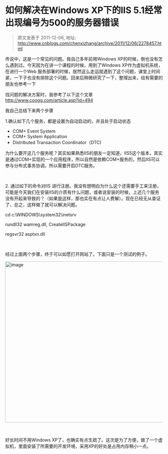 # 如何解决在Windows XP下的IIS 5.1经常出现编号为500的服务器错误 
> 原文发表于 2011-12-06, 地址: http://www.cnblogs.com/chenxizhang/archive/2011/12/06/2278457.html 


<p>传说中，这是一个常见的问题。我自己多年前用Windows XP的时候，倒也没有怎么遇到过。今天因为在讲一个课程的时候，用到了Windows XP作为虚拟机系统，在进行一个Web 服务部署的时候，居然这么走运就遇到了这个问题，课堂上时间紧，一下子也没有排除这个问题。回来后稍微研究了一下，整理出来，给有需要的朋友也参考一下</p> <p>找问题的解决方案时，我参考了以下这个文章 <a title="http://www.coogg.com/article.asp?id=494" href="http://www.coogg.com/article.asp?id=494">http://www.coogg.com/article.asp?id=494</a></p> <p>我自己总结下来两个步骤</p> <p>1.确认如下几个服务，都是设置为自动启动的，并且处于启动状态</p> <ul> <li>COM+ Event System</li> <li>COM+ System Application</li> <li>Distributed Transaction Coordinator（DTC)</li></ul> <p>为什么要开这几个服务呢？其实如果熟悉IIS的朋友一定知道，IIS5这个版本，其实是通过COM+实现的一个应用程序，所以自然是依赖COM+服务的，然后IIS可以参与分布式事务协调，所以需要开启DTC服务。</p> <p>&nbsp;</p> <p>2. 通过如下的命令对IIS 进行注册。我没有想明白为什么这个还需要手工来注册，可能是今天我们在安装IIS的介质有什么问题，或者说安装的时候，上述几个服务没有开起来导致的？（如果是这样，那也实在有点让人费解）。现在已经无从查证了，总之，这样做了就可以解决问题。</p> <p>cd c:\WINDOWS\system32\inetsrv</p> <p>rundll32 wamreg.dll, CreateIISPackage </p> <p>regsvr32 asptxn.dll&nbsp;&nbsp; </p> <p>&nbsp;</p> <p>经过上面两个步骤，终于可以如愿打开网站了。下面只是一个测试的例子。</p> <p><a href="http://images.cnblogs.com/cnblogs_com/chenxizhang/201112/201112062054248383.png"><img title="image" border="0" alt="image" src="http://images.cnblogs.com/cnblogs_com/chenxizhang/201112/201112062054269660.png" width="710" height="515"></a></p> <p>&nbsp;</p> <p>好长时间不用Windows XP了，也确实有点生疏了。这次是为了方便，做了一个虚拟机，里面安装了所需要的开发环境，采用XP的好处是占用内存稍小一点。</p>